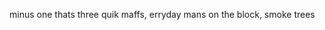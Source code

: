 <!--t 2+2 is 4 t-->
<!--d  d-->
<!--tag kak tag-->

minus one thats three quik maffs, erryday mans on the block, smoke trees